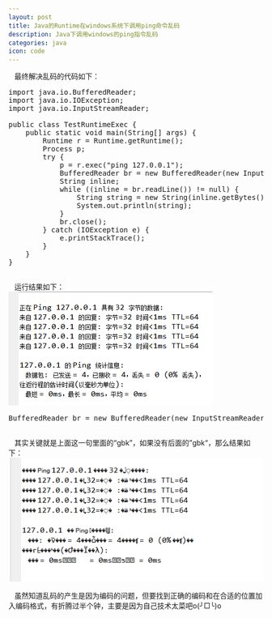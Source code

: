 ```yaml
---
layout: post
title: Java的Runtime在windows系统下调用ping命令乱码 
description: Java下调用windows的ping指令乱码
categories: java
icon: code
---
```

&nbsp;&nbsp; 最终解决乱码的代码如下：    

<pre class="prettyprint">
<icode class="java">import java.io.BufferedReader;
import java.io.IOException;
import java.io.InputStreamReader;
 
public class TestRuntimeExec {
	public static void main(String[] args) {
		Runtime r = Runtime.getRuntime();
		Process p;
		try {
			p = r.exec("ping 127.0.0.1");
			BufferedReader br = new BufferedReader(new InputStreamReader(p.getInputStream(), "gbk"));
			String inline;
			while ((inline = br.readLine()) != null) {
				String string = new String(inline.getBytes());
				System.out.println(string);
			}
			br.close();
		} catch (IOException e) {
			e.printStackTrace();
		}
	}
}
</icode>
</pre>

&nbsp;&nbsp; 运行结果如下：
<img src="/images/20141207/java-runtime-encode01.png" alt="runtime乱码效果图"/>

<pre class="prettyprint">
<icode class="java">BufferedReader br = new BufferedReader(new InputStreamReader(p.getInputStream(), "gbk"));
</icode>
</pre>

&nbsp;&nbsp; 其实关键就是上面这一句里面的“gbk”，如果没有后面的”gbk“，那么结果如下：
<img src="/images/20141207/java-runtime-encode02.png" alt="runtime乱码效果图"/>

&nbsp;&nbsp;    虽然知道乱码的产生是因为编码的问题，但要找到正确的编码和在合适的位置加入编码格式，有折腾过半个钟，主要是因为自己技术太菜吧o(╯□╰)o

